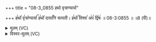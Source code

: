 +++
title = "08-3_0855 हथो वृत्राण्यार्या"

+++
ह꣣थो꣢ वृ꣣त्रा꣡ण्यार्या꣢꣯ ह꣣थो꣡ दासा꣢꣯नि सत्पती। ह꣣थो꣢꣫ विश्वा꣣ अ꣢प꣣ द्वि꣡षः꣢ ॥ 08-3:0855 ॥ ॥8 (पी)॥

<details><summary>मूलम् (VC)</summary>

ह꣣थो꣢ वृ꣣त्रा꣡ण्यार्या꣢꣯ ह꣣थो꣡ दासा꣢꣯नि सत्पती । ह꣣थो꣢꣫ विश्वा꣣ अ꣢प꣣ द्वि꣡षः꣢ ॥८५५॥
</details>

<details><summary>विस्वर-मूलम् (VC)</summary>

हथो वृत्राण्यार्या हथो दासानि सत्पती । हथो विश्वा अप द्विषः ॥८५५॥
</details>